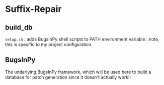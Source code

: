 # Suffix-Repair 

## build_db 

`setup.sh` 
    : adds BugsInPy shell scripts to PATH environment variable 
    : note, this is specific to my project configuration       

## BugsInPy

The underlying BugsInPy framework, which will be used here to build a database for patch generation since it doesn't actually work!!
